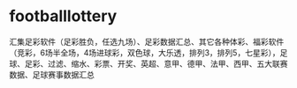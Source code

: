 # footballlottery
汇集足彩软件（足彩胜负，任选九场）、足彩数据汇总、其它各种体彩、福彩软件（竞彩，6场半全场，4场进球彩，双色球，大乐透，排列3，排列5，七星彩），足球、足彩、过滤、缩水、彩票、开奖、英超、意甲、德甲、法甲、西甲、五大联赛数据、足球赛事数据汇总
